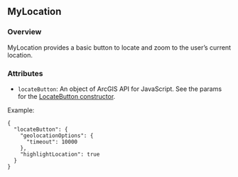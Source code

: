 ## MyLocation ##
### Overview ###
MyLocation provides a basic button to locate and zoom to the user’s current location.

### Attributes ###
* `locateButton`: An object of ArcGIS API for JavaScript. See the params for the [LocateButton constructor](https://developers.arcgis.com/en/javascript/jsapi/locatebutton-amd.html#locatebutton1).

Example:
```
{
  "locateButton": {
    "geolocationOptions": {
      "timeout": 10000
    },
    "highlightLocation": true
  }
}
```
